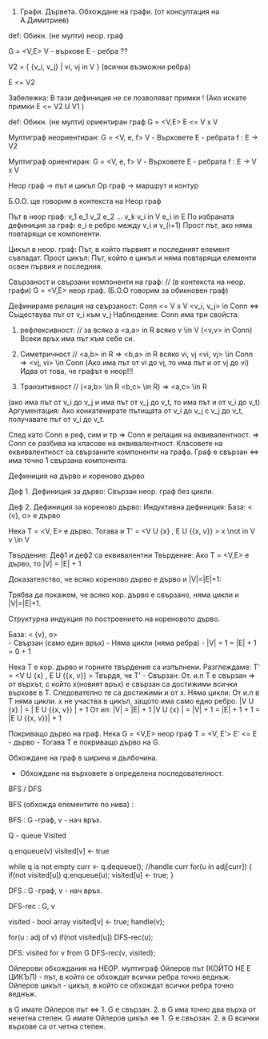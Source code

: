 1. Графи. Дървета. Обхождане на графи. (от консултация на А.Димитриев)
 
def:  Обикн. (не мулти) неор. граф
 
G = <V,E>  V - върхове 
  Е - ребра ??
 
V2 = { {v_i, v_j} | vi, vj in V } (всички възможни ребра)
 
E <= V2 
 
Забележка: В тази дефиниция не се позволяват примки !
 (Ако искате примки  E <= V2 U V1 ) 
 
def:  Обикн. (не мулти) ориентиран граф
  G = <V,E> 
   E <= V x V
 
Мултиграф неориентиран: 
  G = <V, e, f> 
   V - Върховете
   Е - ребрата 
   f : E -> V2
 
Мултиграф ориентиран: 
  G = <V, e, f> 
   V - Върховете
   Е - ребрата 
   f : E -> V x V
 
  Неор граф -> път и цикъл
  Ор граф -> маршрут и контур 
 
 
Б.О.О. ще говорим в контекста на Неор граф 
 
 Път в неор граф:  v_1 e_1 v_2 e_2 ... v_k
                    v_i in V
                    e_i in E 
         По избраната дефиниция за граф:
	  е_i е ребро между v_i и v_{i+1} 
Прост път, ако няма повтарящи се компоненти. 
 
 
 Цикъл в неор. граф: Път, в който първият и последният елемент съвпадат. 
  Прост цикъл: Път, който е цикъл и няма повтарящи елементи освен първия и последния.
 
Свързаност и свързани компоненти на граф:  // (в контекста на неор. графи) 
   G = <V,E> неор граф.  (Б.О.О говорим за обикновен граф) 
 
  Дефинираме релация на свързаност: 
   Conn <= V x V 
   <v_i, v_j>  in  Conn  <=> Съществува път от v_i към v_j
  Наблюдение:
  Conn има три свойста:
  1. рефлексивност:                  // за всяко а  <a,a> in R
    всяко v \in V (<v,v> in Conn) 
   Всеки връх има път към себе си. 
  2. Симетричност                    // <а,b> in R  => <b,a> in R 
   всяко vi, vj  <vi, vj> \in Conn => <vj, vi> \in Conn 
   (Ако има път от vi до vj, то има път и от vj до vi) 
    Идва от това, че графът е неор!!!
 
  3. Транзитивност                  // (<a,b> \in R  <b,c> \in R) => <a,c> \in R  
 
   (ако има път от v_i до v_j и има път от v_j до v_t, то има път и от v_i до v_t)
   Аргументация: Ако конкатенирате пътищата от v_i до v_j с v_j до v_t, получавате път
  от v_i до v_t.
 
 След като Conn e реф, сим и тр => Conn е релация на еквивалентност. 
  => Conn се разбива на класове на еквивалентност. 
Класовете на еквивалентност са свързаните компоненти на графа. 
  Граф е свързан <=> има точно 1 свързана компонента. 
 
 
Дефиниция на дърво и кореново дърво
 
Деф 1. Дефиниция за дърво: Свързан неор. граф без цикли. 
 
Деф 2. Дефиниция за кореново дърво: 
  Индуктивна дефиниция:
 База: < {v}, o> е дърво 
 
 Нека Т = <V, E> е дърво. 
  Тогава и T' = <V U {x} ,  E U {{x, v}} >
               x \not in V     v \in V 
 
Твърдение: Деф1 и деф2 са еквивалентни
Твърдение: Ако T = <V,E> е дърво, то |V| = |E| + 1
 
Доказателство, че всяко кореново дърво е дърво и |V|=|E|+1:
 
Трябва да покажем, че всяко кор. дърво е свързано, няма цикли и |V|=|E|+1. 
 
Структурна индукция по построението на кореновото дърво.
 
 База: < {v}, o>  
       - Свързан (само един връх) 
       - Няма цикли (няма ребра) 
       - |V| = 1 = |E| + 1 = 0 + 1
 
 Нека T е кор. дърво и горните твърдения са изпълнени. 
  Разглеждаме: T' = <V U {x} ,  E U {{x, v}} >
     Твърдя, че T'
    - Свързан: От. и.п T e свързан => от върхът, с който x(новият връх) е свързан 
    са достижими всички върхове в T. Следователно те са достижими и от x.
     Няма цикли: От и.п в T няма цикли. x не участва в цикъл, защото има само едно ребро. 
     |V U {x} | = | E U {{x, v}} | + 1
    От ип: |V| = |E| + 1
       |V U {x} | = |V| + 1 = |E| + 1 + 1 = |E U {{x, v}}| + 1
 
Покриващо дърво на граф. 
Нека G = <V,E> неор граф
  T = <V, E'>  E' <= E - дърво - Тогава T е покриващо дърво на G. 
 
 Обхождане на граф в ширина и дълбочина. 
 - Обхождане на върховете в определена последователност. 
 
 BFS  /  DFS 
 
   BFS (обхожда елементите по нива) :  
 
 
 BFS : G -граф, v - нач връх. 
 
   Q - queue 
   Visited 
 
   q.enqueue(v)
   visited[v] <- true
 
   while q is not empty
       curr <- q.dequeue();
       //handle curr 
      for(u in adj[curr])
       {
           if(not visited[u]) 
              q.enqueue(u);
              visited[u] <- true;
       }       
 
 
DFS : G -граф, v - нач връх. 
 
 
DFS-rec : G, v
 
   visited - bool array 
   visited[v] <- true; 
   handle(v); 
 
   for(u : adj of v)
      if(not visited[u])
           DFS-rec(u);
 
 
 
DFS: 
   visited
   for v from G
     DFS-rec(v, visited);
 
 
Ойлерови обхождания на НЕОР. мултиграф
  Ойлеров път (КОЙТО НЕ Е ЦИКЪЛ) - път, в който се обхождат всички ребра точно веднъж.
  Ойлеров цикъл - цикъл, в който се обхождат всички ребра точно веднъж.
 
  в G имате Ойлеров път <=> 1. G е свързан. 2. в G има точно два върха от нечетна степен.
  G имате Ойлеров цикъл <=> 1. G е свързан. 2. в G всички върхове са от четна степен. 
 